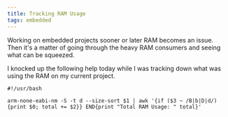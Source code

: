 ```yaml
---
title: Tracking RAM Usage
tags: embedded
---
```


Working on embedded projects sooner or later RAM becomes an issue.
Then it's a matter of going through the heavy RAM consumers and seeing
what can be squeezed.

I knocked up the following help today while I was tracking down what
was using the RAM on my current project.

~~~{.bash}
#!/usr/bash

arm-none-eabi-nm -S -t d --size-sort $1 | awk '{if ($3 ~ /B|b|D|d/) {print $0; total += $2}} END{print "Total RAM Usage: " total}'
~~~
